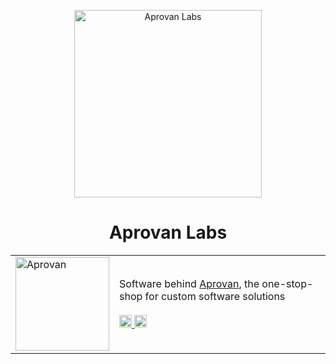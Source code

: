 <p align="center">
    <img width="300" height="300" src="https://raw.githubusercontent.com/AprovanLabs/design/main/assets/logo-labs.png" alt="Aprovan Labs">
</p>

<h1 align="center">Aprovan Labs</h1>

<table>
  <tr>
    <td>
        <img width="150" src="https://raw.githubusercontent.com/AprovanLabs/design/main/assets/logo-studios.png" alt="Aprovan">
    </td>
    <td>
        Software behind <a href="https://aprovan.com">Aprovan</a>, the one-stop-shop for custom software solutions
        </br>
        </br>
        <a href="https://www.linkedin.com/company/aprovan">
            <img height="20" src="https://img.shields.io/badge/-Aprovan-blue?style=flat-square&logo=Linkedin&logoColor=white&link=https://www.linkedin.com/company/aprovan)" alt="Aprovan LinkedIn">
        </a>
        <a href="https://github.com/AprovanLabs">
            <img height="20" src="https://img.shields.io/badge/-AprovanLabs-e4405f?style=flat-square&logo=GitHub&logoColor=white&link=https://github.com/AprovanLabs/" alt="Aprovan Labs GitHub">
        </a>
        <a href="https://aprovan.com>
            <img height="20" src="https://img.shields.io/badge/-aprovan.com-e34f26?style=flat-square&logo=HTML5&logoColor=white&link=https://aprovan.com/" alt="Aprovan ">
        </a>
    </td>
</table>
